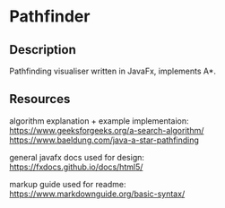 # Pathfinder
## Description

Pathfinding visualiser written in JavaFx, implements A*.

## Resources
algorithm explanation + example implementaion:  
https://www.geeksforgeeks.org/a-search-algorithm/  
https://www.baeldung.com/java-a-star-pathfinding  

general javafx docs used for design:  
https://fxdocs.github.io/docs/html5/

markup guide used for readme:  
https://www.markdownguide.org/basic-syntax/
